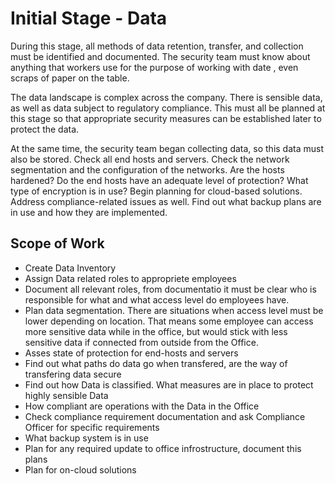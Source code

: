 # Initial Stage - Data

During this stage, all methods of data retention, transfer, and collection must be identified and documented. The security team must know about anything that workers use for the purpose of working with date , even scraps of paper on the table.

The data landscape is complex across the company. There is sensible data, as well as data subject to regulatory compliance. This must all be planned at this stage so that appropriate security measures can be established later to protect the data.

At the same time, the security team began collecting data, so this data must also be stored. Check all end hosts and servers. Check the network segmentation and the configuration of the networks. Are the hosts hardened? Do the end hosts have an adequate level of protection? What type of encryption is in use? Begin planning for cloud-based solutions. Address compliance-related issues as well. Find out what backup plans are in use and how they are implemented.

## Scope of Work

- Create Data Inventory
- Assign Data related roles to appropriete employees
- Document all relevant roles, from documentatio it must be clear who is responsible for what and what access level do employees have.
- Plan data segmentation. There are situations when access level must be lower depending on location. That means some employee can access more sensitive data while in the office, but would stick with less sensitive data if connected from outside from the Office.
- Asses state of protection for end-hosts and servers
- Find out what paths do data go when transfered, are the way of transfering data secure
- Find out how Data is classified. What measures are in place to protect highly sensible Data
- How compliant are operations with the Data in the Office
- Check compliance requirement documentation and ask Compliance Officer for specific requirements
- What backup system is in use
- Plan for any required update to office infrostructure, document this plans
- Plan for on-cloud solutions

